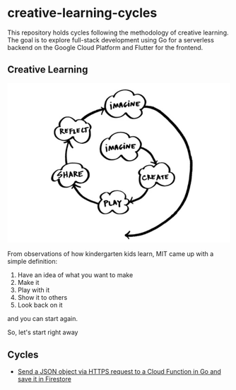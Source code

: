 # creative-learning-cycles

This repository holds cycles following the methodology of creative learning.
The goal is to explore full-stack development using Go for a serverless backend on the Google Cloud Platform and 
Flutter for the frontend.

## Creative Learning

![Creative Learning](assets/creative-learning-cycle.png)

From observations of how kindergarten kids learn, MIT came up with a simple definition:

1. Have an idea of what you want to make
2. Make it
3. Play with it
4. Show it to others
5. Look back on it

and you can start again.

So, let's start right away

## <a id="cycles"></a>Cycles 

- [Send a JSON object via HTTPS request to a Cloud Function in Go and save it in Firestore](cycle_1/README.md)


